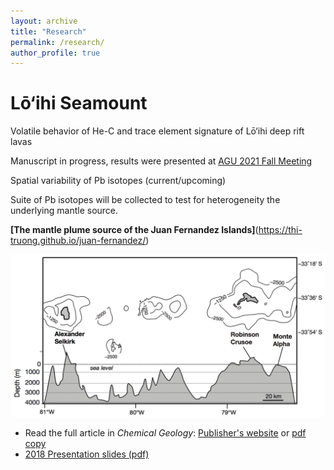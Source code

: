 ```yaml
---
layout: archive
title: "Research"
permalink: /research/
author_profile: true
---
```


# Lō‘ihi Seamount

 Volatile behavior of He-C and trace element signature of Lō‘ihi deep rift lavas

Manuscript in progress, results were presented at [AGU 2021 Fall Meeting](https://thi-truong.github.io/talks/2021-12-14-AGU)

Spatial variability of Pb isotopes (current/upcoming)

Suite of Pb isotopes will be collected to test for heterogeneity the underlying mantle source.


**[The mantle plume source of the Juan Fernandez Islands]**(https://thi-truong.github.io/juan-fernandez/)

<img src="/_pages/research-figure02-juan-fernandez-islands.png" alt="Overview of the two main islands of the Juan Fernández chain. Bottom middle shows map view of subaerial islands, and cross-section showing topography and bathymetric features (depth in m). The island on the right, Robinson Crusoe (Mas a Tierra) consists of group I and II lavas which represent a late shield-building stage and post-shield phase. The island on the left, Alexander Selkirk (Mas Afuera) consists of Group III basalts which represent the shield phase." width="600px">

* Read the full article in *Chemical Geology*: [Publisher's website](https://doi.org/10.1016/j.chemgeo.2017.11.024) or [pdf copy](https://thi-truong.github.io/files/Truong2018.pdf)
* [2018 Presentation slides (pdf)](/files/2.2_Truong.pdf)
